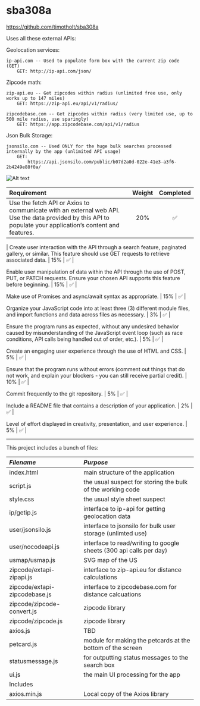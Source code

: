 # sba308a

https://github.com/timotholt/sba308a

Uses all these external APIs:

Geolocation services:

    ip-api.com -- Used to populate form box with the current zip code (GET)
        GET: http://ip-api.com/json/                     

Zipcode math:

    zip-api.eu -- Get zipcodes within radius (unlimited free use, only works up to 147 miles)
        GET: https://zip-api.eu/api/v1/radius/

    zipcodebase.com -- Get zipcodes within radius (very limited use, up to 500 mile radius, use sparingly)
        GET: https://app.zipcodebase.com/api/v1/radius

Json Bulk Storage:

    jsonsilo.com -- Used ONLY for the huge bulk searches processed internally by the app (unlimited API usage)
        GET:
            https://api.jsonsilo.com/public/b07d2a0d-022e-41e3-a3f6-2b4249e88f0a/

![Alt text](https://github.com/timotholt/sba-308a/blob/main/screenshot2024-10-15.png)

| Requirement | Weight | Completed |
| :--- | :---: | :---: |
| Use the fetch API or Axios to communicate with an external web API. Use the data provided by this API to populate your application’s content and features. | 20% | ✅ |

| Create user interaction with the API through a search feature, paginated gallery, or similar. This feature should use GET requests to retrieve associated data. | 15% | ✅ |

Enable user manipulation of data within the API through the use of POST, PUT, or PATCH requests. Ensure your chosen API supports this feature before beginning. | 15% | ✅ |

Make use of Promises and async/await syntax as appropriate. | 15% | ✅ |

Organize your JavaScript code into at least three (3) different module files, and import functions and data across files as necessary. | 3% | ✅ |

Ensure the program runs as expected, without any undesired behavior caused by misunderstanding of the JavaScript event loop (such as race conditions, API calls being handled out of order, etc.). | 5% | ✅ |

Create an engaging user experience through the use of HTML and CSS. | 5% | ✅ |

Ensure that the program runs without errors (comment out things that do not work, and explain your blockers - you can still receive partial credit). | 10% | ✅ |

Commit frequently to the git repository. | 5% | ✅ |

Include a README file that contains a description of your application. | 2% | ✅ |

Level of effort displayed in creativity, presentation, and user experience. | 5% | ✅ |

---

This project includes a bunch of files:

| *Filename* | *Purpose* |
| :--- | :--- |
| index.html | main structure of the application |
| script.js | the usual suspect for storing the bulk of the working code | 
| style.css | the usual style sheet suspect |
| ip/getip.js | interface to ip-api for getting geolocation data |
| user/jsonsilo.js | interface to jsonsilo for bulk user storage (unlimted use) |
| user/nocodeapi.js | interface to read/writing to google sheets (300 api calls per day) |
| usmap/usmap.js | SVG map of the US |
| zipcode/extapi-zipapi.js | interface to zip-api.eu for distance calculations |
| zipcode/extapi-zipcodebase.js | interface to zipcodebase.com for distance calcuations |
| zipcode/zipcode-convert.js | zipcode library |
| zipcode/zipcode.js | zipcode library |
| axios.js | TBD |
| petcard.js | module for making the petcards at the bottom of the screen |
| statusmessage.js | for outputting status messages to the search box |
| ui.js | the main UI processing for the app |
| Includes | |
| axios.min.js | Local copy of the Axios library |
